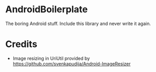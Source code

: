# AndroidBoilerplate
The boring Android stuff. Include this library and never write it again.

# Credits

* Image resizing in UriUtil provided by https://github.com/svenkapudija/Android-ImageResizer
